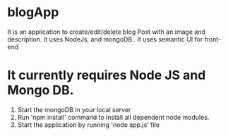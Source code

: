 # blogApp
It is an application to create/edit/delete blog Post with an image and description. 
It uses NodeJs, and  mongoDB . It uses semantic UI for front-end

# It currently requires Node JS and Mongo DB. 
1. Start the mongoDB in your local server
2. Run 'npm install' command to install all dependent node modules.
3. Start the application by running 'node app.js' file
